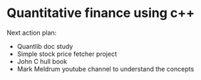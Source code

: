 # Quantitative finance using c++

Next action plan:
- Quantlib doc study
- Simple stock price fetcher project
- John C hull book
- Mark Meldrum youtube channel to understand the concepts
